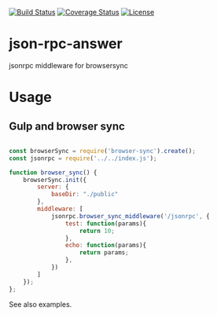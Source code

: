 [![Build Status](https://travis-ci.org/rbykov04/json-rpc-answer.svg?branch=master)](https://travis-ci.org/rbykov04/json-rpc-answer)
[![Coverage Status](https://coveralls.io/repos/github/rbykov04/json-rpc-answer/badge.svg?branch=master)](https://coveralls.io/github/rbykov04/json-rpc-answer?branch=master)
[![License][license-image]][license-url]

# json-rpc-answer
jsonrpc middleware for browsersync


# Usage
## Gulp and browser sync

```js

const browserSync = require('browser-sync').create();
const jsonrpc = require('../../index.js');

function browser_sync() {
	browserSync.init({
		server: {
			baseDir: "./public"
		},
		middleware: [
			jsonrpc.browser_sync_middleware('/jsonrpc', {
				test: function(params){
					return 10;
				},
				echo: function(params){
					return params;
				},
			})
		]
	});
};
```

See also examples.

[license-image]: https://img.shields.io/badge/license-MIT-blue.svg
[license-url]: LICENSE


